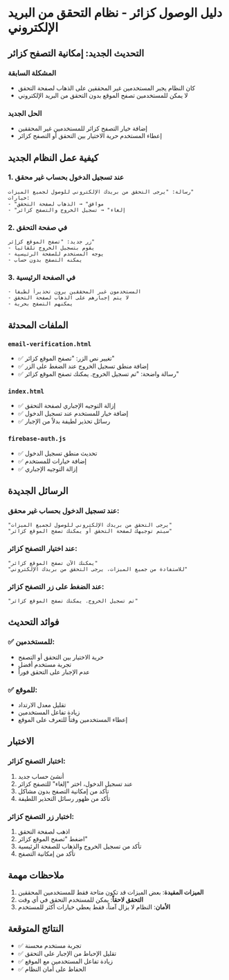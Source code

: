 # دليل الوصول كزائر - نظام التحقق من البريد الإلكتروني

## التحديث الجديد: إمكانية التصفح كزائر

### المشكلة السابقة
- كان النظام يجبر المستخدمين غير المحققين على الذهاب لصفحة التحقق
- لا يمكن للمستخدمين تصفح الموقع بدون التحقق من البريد الإلكتروني

### الحل الجديد
- إضافة خيار التصفح كزائر للمستخدمين غير المحققين
- إعطاء المستخدم حرية الاختيار بين التحقق أو التصفح كزائر

## كيفية عمل النظام الجديد

### 1. عند تسجيل الدخول بحساب غير محقق
```
رسالة: "يرجى التحقق من بريدك الإلكتروني للوصول لجميع الميزات"
خيارات:
- "موافق" → الذهاب لصفحة التحقق
- "إلغاء" → تسجيل الخروج والتصفح كزائر
```

### 2. في صفحة التحقق
```
زر جديد: "تصفح الموقع كزائر"
- يقوم بتسجيل الخروج تلقائياً
- يوجه المستخدم للصفحة الرئيسية
- يمكنه التصفح بدون حساب
```

### 3. في الصفحة الرئيسية
```
- المستخدمون غير المحققين يرون تحذيراً لطيفاً
- لا يتم إجبارهم على الذهاب لصفحة التحقق
- يمكنهم التصفح بحرية
```

## الملفات المحدثة

### `email-verification.html`
- ✅ تغيير نص الزر: "تصفح الموقع كزائر"
- ✅ إضافة منطق تسجيل الخروج عند الضغط على الزر
- ✅ رسالة واضحة: "تم تسجيل الخروج. يمكنك تصفح الموقع كزائر"

### `index.html`
- ✅ إزالة التوجيه الإجباري لصفحة التحقق
- ✅ إضافة خيار للمستخدم عند تسجيل الدخول
- ✅ رسائل تحذير لطيفة بدلاً من الإجبار

### `firebase-auth.js`
- ✅ تحديث منطق تسجيل الدخول
- ✅ إضافة خيارات للمستخدم
- ✅ إزالة التوجيه الإجباري

## الرسائل الجديدة

### عند تسجيل الدخول بحساب غير محقق:
```
"يرجى التحقق من بريدك الإلكتروني للوصول لجميع الميزات"
"سيتم توجيهك لصفحة التحقق أو يمكنك تصفح الموقع كزائر"
```

### عند اختيار التصفح كزائر:
```
"يمكنك الآن تصفح الموقع كزائر"
"للاستفادة من جميع الميزات، يرجى التحقق من بريدك الإلكتروني"
```

### عند الضغط على زر التصفح كزائر:
```
"تم تسجيل الخروج. يمكنك تصفح الموقع كزائر"
```

## فوائد التحديث

### ✅ للمستخدمين:
- حرية الاختيار بين التحقق أو التصفح
- تجربة مستخدم أفضل
- عدم الإجبار على التحقق فوراً

### ✅ للموقع:
- تقليل معدل الارتداد
- زيادة تفاعل المستخدمين
- إعطاء المستخدمين وقتاً للتعرف على الموقع

## الاختبار

### اختبار التصفح كزائر:
1. أنشئ حساب جديد
2. عند تسجيل الدخول، اختر "إلغاء" للتصفح كزائر
3. تأكد من إمكانية التصفح بدون مشاكل
4. تأكد من ظهور رسائل التحذير اللطيفة

### اختبار زر التصفح كزائر:
1. اذهب لصفحة التحقق
2. اضغط "تصفح الموقع كزائر"
3. تأكد من تسجيل الخروج والذهاب للصفحة الرئيسية
4. تأكد من إمكانية التصفح

## ملاحظات مهمة

1. **الميزات المقيدة**: بعض الميزات قد تكون متاحة فقط للمستخدمين المحققين
2. **التحقق لاحقاً**: يمكن للمستخدم التحقق في أي وقت
3. **الأمان**: النظام لا يزال آمناً، فقط يعطي خيارات أكثر للمستخدم

## النتائج المتوقعة

- ✅ تجربة مستخدم محسنة
- ✅ تقليل الإحباط من الإجبار على التحقق
- ✅ زيادة تفاعل المستخدمين مع الموقع
- ✅ الحفاظ على أمان النظام 